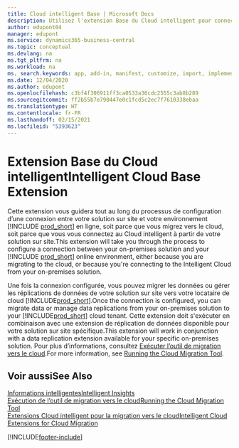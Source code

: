 ```yaml
---
title: Cloud intelligent Base | Microsoft Docs
description: Utilisez l'extension Base du Cloud intelligent pour connecter votre solution sur site à Business Central en ligne.
author: edupont04
manager: edupont
ms.service: dynamics365-business-central
ms.topic: conceptual
ms.devlang: na
ms.tgt_pltfrm: na
ms.workload: na
ms. search.keywords: app, add-in, manifest, customize, import, implement
ms.date: 12/04/2020
ms.author: edupont
ms.openlocfilehash: c3bf4f306911ff3ca0533a36cdc2555c3ab8b289
ms.sourcegitcommit: ff2b55b7e790447e0c1fcd5c2ec7f7610338ebaa
ms.translationtype: HT
ms.contentlocale: fr-FR
ms.lasthandoff: 02/15/2021
ms.locfileid: "5393623"
---
```

# <a name="intelligent-cloud-base-extension"></a><span data-ttu-id="fa2ff-103">Extension Base du Cloud intelligent</span><span class="sxs-lookup"><span data-stu-id="fa2ff-103">Intelligent Cloud Base Extension</span></span>

<span data-ttu-id="fa2ff-104">Cette extension vous guidera tout au long du processus de configuration d’une connexion entre votre solution sur site et votre environnement [!INCLUDE [prod_short](includes/prod_short.md)] en ligne, soit parce que vous migrez vers le cloud, soit parce que vous vous connectez au Cloud intelligent à partir de votre solution sur site.</span><span class="sxs-lookup"><span data-stu-id="fa2ff-104">This extension will take you through the process to configure a connection between your on-premises solution and your [!INCLUDE [prod_short](includes/prod_short.md)] online environment, either because you are migrating to the cloud, or because you're connecting to the Intelligent Cloud from your on-premises solution.</span></span>  

<span data-ttu-id="fa2ff-105">Une fois la connexion configurée, vous pouvez migrer les données ou gérer les réplications de données de votre solution sur site vers votre locataire de cloud [!INCLUDE[prod_short](includes/prod_short.md)].</span><span class="sxs-lookup"><span data-stu-id="fa2ff-105">Once the connection is configured, you can migrate data or manage data replications from your on-premises solution to your [!INCLUDE[prod_short](includes/prod_short.md)] cloud tenant.</span></span> <span data-ttu-id="fa2ff-106">Cette extension doit s'exécuter en combinaison avec une extension de réplication de données disponible pour votre solution sur site spécifique.</span><span class="sxs-lookup"><span data-stu-id="fa2ff-106">This extension will work in conjunction with a data replication extension available for your specific on-premises solution.</span></span> <span data-ttu-id="fa2ff-107">Pour plus d’informations, consultez [Exécuter l’outil de migration vers le cloud](/dynamics365/business-central/dev-itpro/administration/migration-tool).</span><span class="sxs-lookup"><span data-stu-id="fa2ff-107">For more information, see [Running the Cloud Migration Tool](/dynamics365/business-central/dev-itpro/administration/migration-tool).</span></span>  

## <a name="see-also"></a><span data-ttu-id="fa2ff-108">Voir aussi</span><span class="sxs-lookup"><span data-stu-id="fa2ff-108">See Also</span></span>

[<span data-ttu-id="fa2ff-109">Informations intelligentes</span><span class="sxs-lookup"><span data-stu-id="fa2ff-109">Intelligent Insights</span></span>](about-intelligent-cloud.md)  
[<span data-ttu-id="fa2ff-110">Exécution de l’outil de migration vers le cloud</span><span class="sxs-lookup"><span data-stu-id="fa2ff-110">Running the Cloud Migration Tool</span></span>](/dynamics365/business-central/dev-itpro/administration/migration-tool)  
[<span data-ttu-id="fa2ff-111">Extensions Cloud intelligent pour la migration vers le cloud</span><span class="sxs-lookup"><span data-stu-id="fa2ff-111">Intelligent Cloud Extensions for Cloud Migration</span></span>](ui-extensions-data-replication.md)  


[!INCLUDE[footer-include](includes/footer-banner.md)]